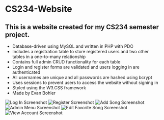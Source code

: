 # CS234-Website
## This is a website created for my CS234 semester project.

* Database-driven using MySQL and written in PHP with PDO
* Includes a registration table to store registered users and two other tables in a one-to-many relationship
* Contains full admin CRUD functionality for each table
* Login and register forms are validated and users logging in are authenticated
* All usernames are unique and all passwords are hashed using bcrypt
* Uses sessions to prevent users to access the website without signing in
* Styled using the W3.CSS framework
* Made by Evan Bohler

![Log In Screenshot](https://github.com/ebohler/CS234-Website/assets/57956682/d1d18df3-9720-46c3-ac48-0d2c15bbe7aa)
![Register Screenshot](https://github.com/ebohler/CS234-Website/assets/57956682/9f28646f-2a1f-4f5d-8872-0519bc878b0d)
![Add Song Screenshot](https://github.com/ebohler/CS234-Website/assets/57956682/4c718357-0a0f-46f2-9b6f-cdf31f45d584)
![Admin Menu Screenshot](https://github.com/ebohler/CS234-Website/assets/57956682/a3785ee4-c451-4994-aeae-d9806d80c544)
![Edit Favorite Song Screenshot](https://github.com/ebohler/CS234-Website/assets/57956682/0b194867-e632-41dc-b9d3-6090b6ece45a)
![View Account Screenshot](https://github.com/ebohler/CS234-Website/assets/57956682/efe0db13-e4d6-46e8-922d-70b44c660b02)
